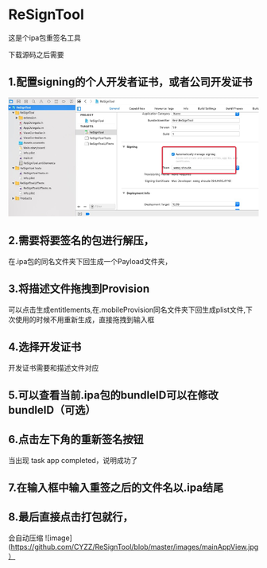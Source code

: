 # ReSignTool
这是个ipa包重签名工具

下载源码之后需要
## 1.配置signing的个人开发者证书，或者公司开发证书
![image](https://github.com/CYZZ/ReSignTool/blob/master/images/team.jpg)
## 2.需要将要签名的包进行解压，
在.ipa包的同名文件夹下回生成一个Payload文件夹，
## 3.将描述文件拖拽到Provision
可以点击生成entitlements,在.mobileProvision同名文件夹下回生成plist文件,下次使用的时候不用重新生成，直接拖拽到输入框
## 4.选择开发证书
开发证书需要和描述文件对应
## 5.可以查看当前.ipa包的bundleID可以在修改bundleID（可选）
## 6.点击左下角的重新签名按钮
当出现 task app completed，说明成功了
## 7.在输入框中输入重签之后的文件名以.ipa结尾
## 8.最后直接点击打包就行，
会自动压缩
![image](https://github.com/CYZZ/ReSignTool/blob/master/images/mainAppView.jpg）
